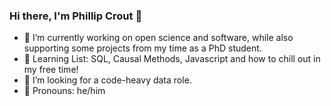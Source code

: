 ### Hi there, I'm Phillip Crout 👋

- 🔭 I’m currently working on open science and software, while also supporting some projects from my time as a PhD student.
- 🌱 Learning List: SQL, Causal Methods, Javascript and how to chill out in my free time! 
- 🤔 I’m looking for a code-heavy data role. 
- 💬 Pronouns: he/him
